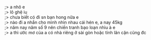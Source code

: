 ;> a nhô e<br>
;> lô ghệ iu<br>
;> chưa biết có đi sn bạn hong nữa e<br>
;> nào đi a nhắn cho mình nhìn nhau cái hén e, a nay 45kg<br>
;> năm nay năm số 9 nên chiến tranh bạo loạn nhìu à e<br>
;> a thì ước mơ của a có nhà riêng ở sài gòn hoặc tỉnh lân cận cũng đc
